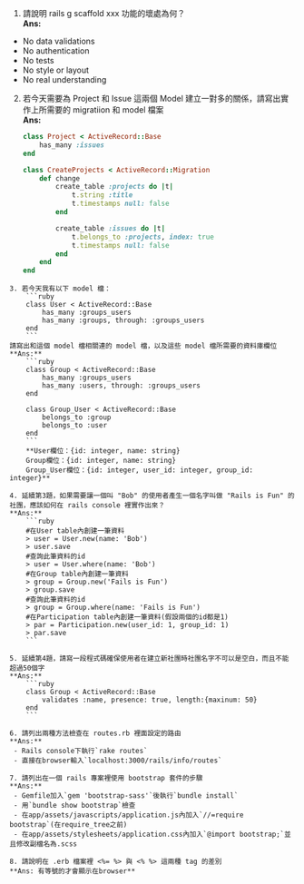 1. 請說明 rails g scaffold xxx 功能的壞處為何？  
**Ans:**  
 - No data validations
 - No authentication
 - No tests
 - No style or layout
 - No real understanding

2. 若今天需要為 Project 和 Issue 這兩個 Model 建立一對多的關係，請寫出實作上所需要的 migratiion 和 model 檔案  
**Ans:**
	```ruby
	class Project < ActiveRecord::Base
		has_many :issues
	end
	```
	```ruby
	class CreateProjects < ActiveRecord::Migration
		def change
			create_table :projects do |t|
				t.string :title
				t.timestamps null: false
			end

			create_table :issues do |t|
				t.belongs_to :projects, index: true
				t.timestamps null: false
			end
		end
	end
```
3. 若今天我有以下 model 檔：
	```ruby
	class User < ActiveRecord::Base
		has_many :groups_users
		has_many :groups, through: :groups_users
	end
	```
請寫出和這個 model 檔相關連的 model 檔，以及這些 model 檔所需要的資料庫欄位  
**Ans:**
	```ruby
	class Group < ActiveRecord::Base
		has_many :groups_users
		has_many :users, through: :groups_users
	end
	
	class Group_User < ActiveRecord::Base
		belongs_to :group
		belongs_to :user
	end
	```
	**User欄位：{id: integer, name: string}  
	Group欄位：{id: integer, name: string}  
	Group_User欄位：{id: integer, user_id: integer, group_id: integer}**
	
4. 延續第3題，如果需要讓一個叫 "Bob" 的使用者產生一個名字叫做 "Rails is Fun" 的社團，應該如何在 rails console 裡實作出來？  
**Ans:**
	```ruby
	#在User table內創建一筆資料
	> user = User.new(name: 'Bob')
	> user.save
	#查詢此筆資料的id
	> user = User.where(name: 'Bob')
	#在Group table內創建一筆資料
	> group = Group.new('Fails is Fun')
	> group.save
	#查詢此筆資料的id
	> group = Group.where(name: 'Fails is Fun')
	#在Participation table內創建一筆資料(假設兩個的id都是1)
	> par = Participation.new(user_id: 1, group_id: 1)
	> par.save
	```

5. 延續第4題，請寫一段程式碼確保使用者在建立新社團時社團名字不可以是空白，而且不能超過50個字  
**Ans:**
	```ruby
	class Group < ActiveRecord::Base
		validates :name, presence: true, length:{maxinum: 50}
	end
	```

6. 請列出兩種方法檢查在 routes.rb 裡面設定的路由  
**Ans:**  
 - Rails console下執行`rake routes`
 - 直接在browser輸入`localhost:3000/rails/info/routes`

7. 請列出在一個 rails 專案裡使用 bootstrap 套件的步驟  
**Ans:**  
 - Gemfile加入`gem 'bootstrap-sass'`後執行`bundle install`
 - 用`bundle show bootstrap`檢查
 - 在app/assets/javascripts/application.js內加入`//=require bootstrap`(在require_tree之前)
 - 在app/assets/stylesheets/application.css內加入`@import bootstrap;`並且修改副檔名為.scss

8. 請說明在 .erb 檔案裡 <%= %> 與 <% %> 這兩種 tag 的差別  
**Ans: 有等號的才會顯示在browser**